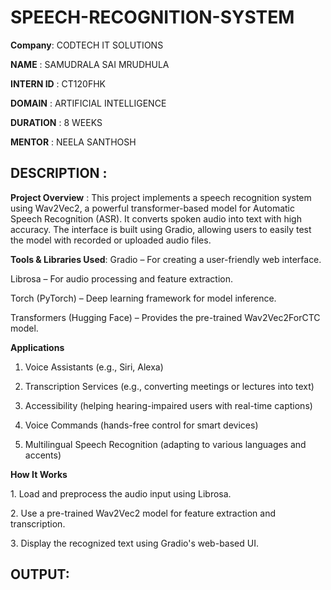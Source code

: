 # SPEECH-RECOGNITION-SYSTEM

**Company**: CODTECH IT SOLUTIONS

**NAME** : SAMUDRALA SAI MRUDHULA

**INTERN ID** : CT120FHK

**DOMAIN** : ARTIFICIAL INTELLIGENCE

**DURATION** : 8 WEEKS

**MENTOR** : NEELA SANTHOSH


## DESCRIPTION :

**Project Overview** :
This project implements a speech recognition system using Wav2Vec2, a powerful transformer-based model for Automatic Speech Recognition (ASR). It converts spoken audio into text with high accuracy. The interface is built using Gradio, allowing users to easily test the model with recorded or uploaded audio files.

**Tools & Libraries Used**:
Gradio – For creating a user-friendly web interface.

Librosa – For audio processing and feature extraction.

Torch (PyTorch) – Deep learning framework for model inference.

Transformers (Hugging Face) – Provides the pre-trained Wav2Vec2ForCTC model.

**Applications**
1. Voice Assistants (e.g., Siri, Alexa)

2. Transcription Services (e.g., converting meetings or lectures into text)
   
3. Accessibility (helping hearing-impaired users with real-time captions)

4. Voice Commands (hands-free control for smart devices)

5. Multilingual Speech Recognition (adapting to various languages and accents)

**How It Works**

1️. Load and preprocess the audio input using Librosa.

2️. Use a pre-trained Wav2Vec2 model for feature extraction and transcription.

3️. Display the recognized text using Gradio's web-based UI.

## OUTPUT:

